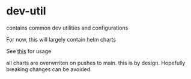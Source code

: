 # dev-util
contains common dev utilities and configurations

For now, this will largely contain helm charts

See [this](https://docs.tilt.dev/helm.html#installing-existing-charts) for usage 

all charts are overwrriten on pushes to main. this is by design.
Hopefully breaking changes can be avoided. 